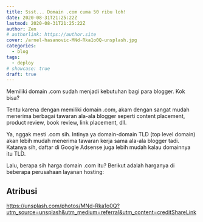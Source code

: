 ```yaml
---
title: Ssst... Domain .com cuma 50 ribu loh!
date: 2020-08-31T21:25:22Z
lastmod: 2020-08-31T21:25:22Z
author: Zen
# authorlink: https://author.site
cover: /arnel-hasanovic-MNd-Rka1o0Q-unsplash.jpg
categories:
  - blog
tags:
  - deploy
# showcase: true
draft: true
---
```


Memiliki domain .com sudah menjadi kebutuhan bagi para blogger. Kok bisa?

<!--more-->

Tentu karena dengan memiliki domain .com, akam dengan sangat mudah menerima berbagai tawaran ala-ala blogger seperti content placement, product review, book review, link placement, dll.

Ya, nggak mesti .com sih. Intinya ya domain-domain TLD (top level domain) akan lebih mudah menerima tawaran kerja sama ala-ala blogger tadi. Katanya sih, daftar di Google Adsense juga lebih mudah kalau domainnya itu TLD.

Lalu, berapa sih harga domain .com itu? Berikut adalah harganya di beberapa perusahaan layanan hosting:

## Atribusi

<https://unsplash.com/photos/MNd-Rka1o0Q?utm_source=unsplash&utm_medium=referral&utm_content=creditShareLink>